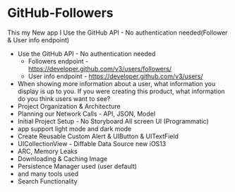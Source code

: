 # GitHub-Followers
This my New app I Use the GitHub API - No authentication needed(Follower &amp; User info endpoint)

- Use the GitHub API - No authentication needed 
    - Followers endpoint - https://developer.github.com/v3/users/followers/
    - User info endpoint - https://developer.github.com/v3/users/
- When showing more information about a user, what information you display is up to you. If you were creating this product, what information do you think users want to see?
- Project Organization & Architecture
- Planning our Network Calls - API, JSON, Model
- Initial Project Setup - No Storyboard All screen UI (Programmatic)
- app support light mode and dark mode
- Create Reusable Custom Alert &  UIButton & UITextField
- UICollectionView - Diffable Data Source new iOS13
- ARC, Memory Leaks
- Downloading & Caching Image
- Persistence Manager used (user default)
- and many tools used
- Search Functionality 
